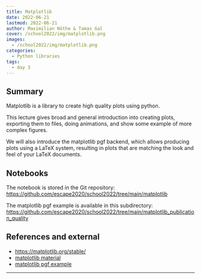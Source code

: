 ```yaml
---
title: Matplotlib
date: 2022-06-21
lastmod: 2022-06-21
author: Maximilian Nöthe & Tamas Gal
cover: /school2022/img/matplotlib.png
images:
  - /school2022/img/matplotlib.png
categories:
  - Python libraries
tags:
  - day 3
---
```



## Summary

Matplotlib is a library to create high quality plots using python.

This lecture gives broad and general introduction into creating plots,
exporting them to files, doing animations, and show some example of more
complex figures.

We will also introduce the matplotlib pgf backend, which allows producing
plots using a LaTeX system, resulting in plots that are matching the look
and feel of your LaTeX documents.

## Notebooks

The notebook is stored in the Git repository: https://github.com/escape2020/school2022/tree/main/matplotlib

The matplotlib pgf example is available in this subdirectory: https://github.com/escape2020/school2022/tree/main/matplotlib_publication_quality

## References and external
* <https://matplotlib.org/stable/>
* [matplotlib material](https://github.com/escape2020/school2022/tree/main/matplotlib)
* [matplotlib pgf example](https://github.com/escape2020/school2022/tree/main/matplotlib/)

---
